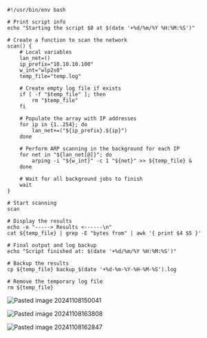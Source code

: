 
```
#!/usr/bin/env bash

# Print script info
echo "Starting the script $0 at $(date '+%d/%m/%Y %H:%M:%S')"

# Create a function to scan the network
scan() {
    # Local variables
    lan_net=()
    ip_prefix="10.10.10.100"
    w_int="wlp2s0"
    temp_file="temp.log"

    # Create empty log file if exists
    if [ -f "$temp_file" ]; then
        rm "$temp_file"
    fi

    # Populate the array with IP addresses
    for ip in {1..254}; do
        lan_net+=("${ip_prefix}.${ip}")
    done

    # Perform ARP scanning in the background for each IP
    for net in "${lan_net[@]}"; do
        arping -i "${w_int}" -c 1 "${net}" >> ${temp_file} &
    done

    # Wait for all background jobs to finish
    wait
}

# Start scanning
scan

# Display the results
echo -e "-----> Results <------\n"
cat ${temp_file} | grep -E "bytes from" | awk '{ print $4 $5 }'

# Final output and log backup
echo "Script finished at: $(date '+%d/%m/%Y %H:%M:%S')"

# Backup the results
cp ${temp_file} backup_$(date '+%d-%m-%Y-%H-%M-%S').log

# Remove the temporary log file
rm ${temp_file}
```


![Pasted image 20241108150041](https://github.com/user-attachments/assets/dd1e4543-fe4c-4df9-95d5-d27f607b20e5)

![Pasted image 20241108163808](https://github.com/user-attachments/assets/f4beb839-c093-4aac-b483-5565fba7bf3d)

![Pasted image 20241108162847](https://github.com/user-attachments/assets/ddf428de-6471-4657-b083-4e1839b7f341)


